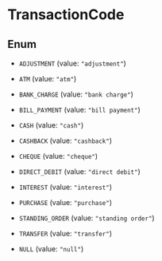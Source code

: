 

# TransactionCode

## Enum


* `ADJUSTMENT` (value: `"adjustment"`)

* `ATM` (value: `"atm"`)

* `BANK_CHARGE` (value: `"bank charge"`)

* `BILL_PAYMENT` (value: `"bill payment"`)

* `CASH` (value: `"cash"`)

* `CASHBACK` (value: `"cashback"`)

* `CHEQUE` (value: `"cheque"`)

* `DIRECT_DEBIT` (value: `"direct debit"`)

* `INTEREST` (value: `"interest"`)

* `PURCHASE` (value: `"purchase"`)

* `STANDING_ORDER` (value: `"standing order"`)

* `TRANSFER` (value: `"transfer"`)

* `NULL` (value: `"null"`)



